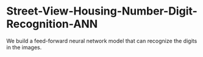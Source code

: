 # Street-View-Housing-Number-Digit-Recognition-ANN
We build a feed-forward neural network model that can recognize the digits in the images.
